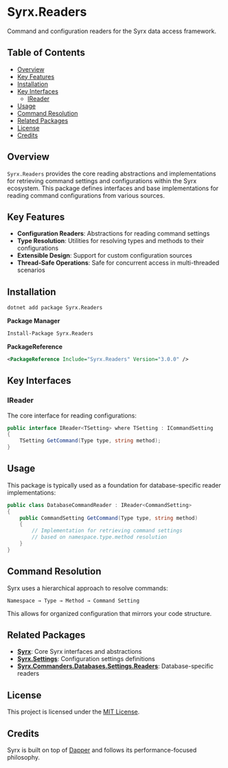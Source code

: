 # Syrx.Readers

Command and configuration readers for the Syrx data access framework.

## Table of Contents

- [Overview](#overview)
- [Key Features](#key-features)
- [Installation](#installation)
- [Key Interfaces](#key-interfaces)
  - [IReader](#ireader)
- [Usage](#usage)
- [Command Resolution](#command-resolution)
- [Related Packages](#related-packages)
- [License](#license)
- [Credits](#credits)

## Overview

`Syrx.Readers` provides the core reading abstractions and implementations for retrieving command settings and configurations within the Syrx ecosystem. This package defines interfaces and base implementations for reading command configurations from various sources.

## Key Features

- **Configuration Readers**: Abstractions for reading command settings
- **Type Resolution**: Utilities for resolving types and methods to their configurations
- **Extensible Design**: Support for custom configuration sources
- **Thread-Safe Operations**: Safe for concurrent access in multi-threaded scenarios

## Installation

```bash
dotnet add package Syrx.Readers
```

**Package Manager**
```bash
Install-Package Syrx.Readers
```

**PackageReference**
```xml
<PackageReference Include="Syrx.Readers" Version="3.0.0" />
```

## Key Interfaces

### IReader

The core interface for reading configurations:

```csharp
public interface IReader<TSetting> where TSetting : ICommandSetting
{
    TSetting GetCommand(Type type, string method);
}
```

## Usage

This package is typically used as a foundation for database-specific reader implementations:

```csharp
public class DatabaseCommandReader : IReader<CommandSetting>
{
    public CommandSetting GetCommand(Type type, string method)
    {
        // Implementation for retrieving command settings
        // based on namespace.type.method resolution
    }
}
```

## Command Resolution

Syrx uses a hierarchical approach to resolve commands:

```
Namespace → Type → Method → Command Setting
```

This allows for organized configuration that mirrors your code structure.

## Related Packages

- **[Syrx](https://www.nuget.org/packages/Syrx/)**: Core Syrx interfaces and abstractions
- **[Syrx.Settings](https://www.nuget.org/packages/Syrx.Settings/)**: Configuration settings definitions
- **[Syrx.Commanders.Databases.Settings.Readers](https://www.nuget.org/packages/Syrx.Commanders.Databases.Settings.Readers/)**: Database-specific readers

## License

This project is licensed under the [MIT License](https://github.com/Syrx/Syrx/blob/main/LICENSE).

## Credits

Syrx is built on top of [Dapper](https://github.com/DapperLib/Dapper) and follows its performance-focused philosophy.
